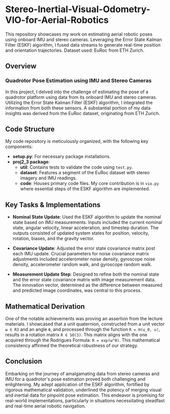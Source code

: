 # Stereo-Inertial-Visual-Odometry-VIO-for-Aerial-Robotics
This repository showcases my work on estimating aerial robotic poses using onboard IMU and stereo cameras. Leveraging the Error State Kalman Filter (ESKF) algorithm, I fused data streams to generate real-time position and orientation trajectories. Dataset used: EuRoc from ETH Zurich.

## Overview

### Quadrotor Pose Estimation using IMU and Stereo Cameras

In this project, I delved into the challenge of estimating the pose of a quadrotor platform using data from its onboard IMU and stereo cameras. Utilizing the Error State Kalman Filter (ESKF) algorithm, I integrated the information from both these sensors. A substantial portion of my data insights was derived from the EuRoc dataset, originating from ETH Zurich.

## Code Structure
My code repository is meticulously organized, with the following key components:
- **setup.py**: For necessary package installations.
- **proj2_3 package**:
  - **util**: Contains tests to validate the code using `test.py`.
  - **dataset**: Features a segment of the EuRoc dataset with stereo imagery and IMU readings.
  - **code**: Houses primary code files. My core contribution is in `vio.py` where essential steps of the ESKF algorithm are implemented.

## Key Tasks & Implementations
- **Nominal State Update**: Used the ESKF algorithm to update the nominal state based on IMU measurements. Inputs included the current nominal state, angular velocity, linear acceleration, and timestep duration. The outputs consisted of updated system states for position, velocity, rotation, biases, and the gravity vector.
  
- **Covariance Update**: Adjusted the error state covariance matrix post each IMU update. Crucial parameters for noise covariance matrix adjustments included accelerometer noise density, gyroscope noise density, accelerometer random walk, and gyroscope random walk.

- **Measurement Update Step**: Designed to refine both the nominal state and the error state covariance matrix with image measurement data. The innovation vector, determined as the difference between measured and predicted image coordinates, was central to this process.

## Mathematical Derivation
One of the notable achievements was proving an assertion from the lecture materials. I showcased that a unit quaternion, constructed from a unit vector `ω ∈ R3` and an angle `θ`, and processed through the function `R = H(u_0, u)`, results in a rotation matrix `R ∈ SO(3)`. This matrix aligns with the one acquired through the Rodrigues Formula: `R = exp(ω^θ)`. This mathematical consistency affirmed the theoretical robustness of our strategy.

## Conclusion
Embarking on the journey of amalgamating data from stereo cameras and IMU for a quadrotor's pose estimation proved both challenging and enlightening. My adept application of the ESKF algorithm, fortified by rigorous mathematical validation, underlined the potency of merging visual and inertial data for pinpoint pose estimation. This endeavor is promising for real-world implementations, particularly in situations necessitating steadfast and real-time aerial robotic navigation.

